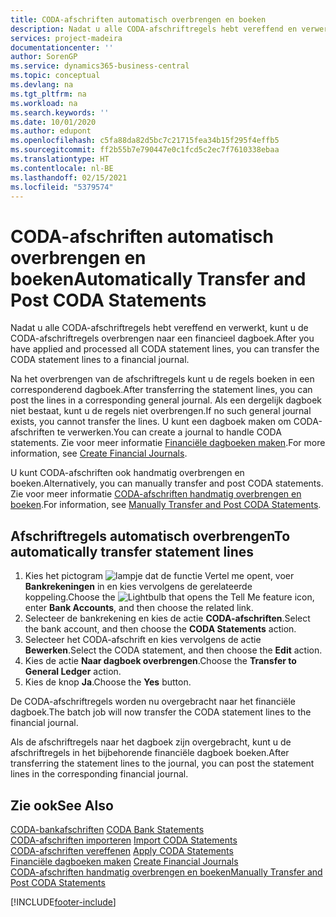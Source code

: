 ```yaml
---
title: CODA-afschriften automatisch overbrengen en boeken
description: Nadat u alle CODA-afschriftregels hebt vereffend en verwerkt, kunt u de CODA-afschriftregels overbrengen naar een financieel dagboek.
services: project-madeira
documentationcenter: ''
author: SorenGP
ms.service: dynamics365-business-central
ms.topic: conceptual
ms.devlang: na
ms.tgt_pltfrm: na
ms.workload: na
ms.search.keywords: ''
ms.date: 10/01/2020
ms.author: edupont
ms.openlocfilehash: c5fa88da82d5bc7c21715fea34b15f295f4effb5
ms.sourcegitcommit: ff2b55b7e790447e0c1fcd5c2ec7f7610338ebaa
ms.translationtype: HT
ms.contentlocale: nl-BE
ms.lasthandoff: 02/15/2021
ms.locfileid: "5379574"
---
```

# <a name="automatically-transfer-and-post-coda-statements"></a><span data-ttu-id="959ef-103">CODA-afschriften automatisch overbrengen en boeken</span><span class="sxs-lookup"><span data-stu-id="959ef-103">Automatically Transfer and Post CODA Statements</span></span>
<span data-ttu-id="959ef-104">Nadat u alle CODA-afschriftregels hebt vereffend en verwerkt, kunt u de CODA-afschriftregels overbrengen naar een financieel dagboek.</span><span class="sxs-lookup"><span data-stu-id="959ef-104">After you have applied and processed all CODA statement lines, you can transfer the CODA statement lines to a financial journal.</span></span>  

<span data-ttu-id="959ef-105">Na het overbrengen van de afschriftregels kunt u de regels boeken in een corresponderend dagboek.</span><span class="sxs-lookup"><span data-stu-id="959ef-105">After transferring the statement lines, you can post the lines in a corresponding general journal.</span></span> <span data-ttu-id="959ef-106">Als een dergelijk dagboek niet bestaat, kunt u de regels niet overbrengen.</span><span class="sxs-lookup"><span data-stu-id="959ef-106">If no such general journal exists, you cannot transfer the lines.</span></span> <span data-ttu-id="959ef-107">U kunt een dagboek maken om CODA-afschriften te verwerken.</span><span class="sxs-lookup"><span data-stu-id="959ef-107">You can create a journal to handle CODA statements.</span></span> <span data-ttu-id="959ef-108">Zie voor meer informatie [Financiële dagboeken maken](how-to-create-financial-journals.md).</span><span class="sxs-lookup"><span data-stu-id="959ef-108">For more information, see [Create Financial Journals](how-to-create-financial-journals.md).</span></span>  

<span data-ttu-id="959ef-109">U kunt CODA-afschriften ook handmatig overbrengen en boeken.</span><span class="sxs-lookup"><span data-stu-id="959ef-109">Alternatively, you can manually transfer and post CODA statements.</span></span> <span data-ttu-id="959ef-110">Zie voor meer informatie [CODA-afschriften handmatig overbrengen en boeken](how-to-manually-transfer-and-post-coda-statements.md).</span><span class="sxs-lookup"><span data-stu-id="959ef-110">For information, see [Manually Transfer and Post CODA Statements](how-to-manually-transfer-and-post-coda-statements.md).</span></span>  

## <a name="to-automatically-transfer-statement-lines"></a><span data-ttu-id="959ef-111">Afschriftregels automatisch overbrengen</span><span class="sxs-lookup"><span data-stu-id="959ef-111">To automatically transfer statement lines</span></span>  

1.  <span data-ttu-id="959ef-112">Kies het pictogram ![lampje dat de functie Vertel me opent](../../media/ui-search/search_small.png "Vertel me wat u wilt doen"), voer **Bankrekeningen** in en kies vervolgens de gerelateerde koppeling.</span><span class="sxs-lookup"><span data-stu-id="959ef-112">Choose the ![Lightbulb that opens the Tell Me feature](../../media/ui-search/search_small.png "Tell me what you want to do") icon, enter **Bank Accounts**, and then choose the related link.</span></span>  
2.  <span data-ttu-id="959ef-113">Selecteer de bankrekening en kies de actie **CODA-afschriften**.</span><span class="sxs-lookup"><span data-stu-id="959ef-113">Select the bank account, and then choose the **CODA Statements** action.</span></span>  
3.  <span data-ttu-id="959ef-114">Selecteer het CODA-afschrift en kies vervolgens de actie **Bewerken**.</span><span class="sxs-lookup"><span data-stu-id="959ef-114">Select the CODA statement, and then choose the **Edit** action.</span></span>  
4.  <span data-ttu-id="959ef-115">Kies de actie **Naar dagboek overbrengen**.</span><span class="sxs-lookup"><span data-stu-id="959ef-115">Choose the **Transfer to General Ledger** action.</span></span>  
5.  <span data-ttu-id="959ef-116">Kies de knop **Ja**.</span><span class="sxs-lookup"><span data-stu-id="959ef-116">Choose the **Yes** button.</span></span>  

<span data-ttu-id="959ef-117">De CODA-afschriftregels worden nu overgebracht naar het financiële dagboek.</span><span class="sxs-lookup"><span data-stu-id="959ef-117">The batch job will now transfer the CODA statement lines to the financial journal.</span></span>  

<span data-ttu-id="959ef-118">Als de afschriftregels naar het dagboek zijn overgebracht, kunt u de afschriftregels in het bijbehorende financiële dagboek boeken.</span><span class="sxs-lookup"><span data-stu-id="959ef-118">After transferring the statement lines to the journal, you can post the statement lines in the corresponding financial journal.</span></span>  

## <a name="see-also"></a><span data-ttu-id="959ef-119">Zie ook</span><span class="sxs-lookup"><span data-stu-id="959ef-119">See Also</span></span>  
 <span data-ttu-id="959ef-120">[CODA-bankafschriften](coda-bank-statements.md) </span><span class="sxs-lookup"><span data-stu-id="959ef-120">[CODA Bank Statements](coda-bank-statements.md) </span></span>  
 <span data-ttu-id="959ef-121">[CODA-afschriften importeren](how-to-import-coda-statements.md) </span><span class="sxs-lookup"><span data-stu-id="959ef-121">[Import CODA Statements](how-to-import-coda-statements.md) </span></span>  
 <span data-ttu-id="959ef-122">[CODA-afschriften vereffenen](how-to-apply-coda-statements.md) </span><span class="sxs-lookup"><span data-stu-id="959ef-122">[Apply CODA Statements](how-to-apply-coda-statements.md) </span></span>  
 <span data-ttu-id="959ef-123">[Financiële dagboeken maken](how-to-create-financial-journals.md) </span><span class="sxs-lookup"><span data-stu-id="959ef-123">[Create Financial Journals](how-to-create-financial-journals.md) </span></span>  
 [<span data-ttu-id="959ef-124">CODA-afschriften handmatig overbrengen en boeken</span><span class="sxs-lookup"><span data-stu-id="959ef-124">Manually Transfer and Post CODA Statements</span></span>](how-to-manually-transfer-and-post-coda-statements.md)


[!INCLUDE[footer-include](../../includes/footer-banner.md)]